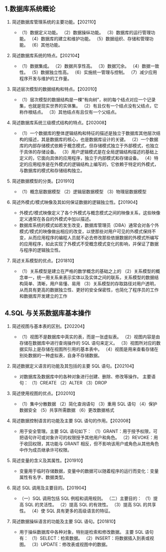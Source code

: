 ## 1.数据库系统概论

1. 简述数据库管理系统的主要功能。【202110】

   - （1）数据定义功能。
     （2）数据操纵功能。
     （3）数据库的运行管理功能。
     （4）数据库的建立和维护功能。
     （5）数据组织、存储和管理功能。
     （6）其他功能。

2. 简述数据库系统的特点。【202104】

   - （1）数据集成。
     （2）数据共享性高。
     （3）数据冗余。
     （4）数据一致性。
     （5）数据独立性高。
     （6）实施统一管理与控制。
     （7）减少应用程序开发与维护的工作量。

3. 简述层次模型的数据结构和特点。【202010】

   - （1）层次模型的数据结构是一棵“有向树”，树的每个结点对应一个记录集，也就是现实世界的实体集。
     （2）有且仅有一个结点没有父结点，它称作根结点。
     （3）其他结点有且仅有一个父结点。

4. 简述数据库系统三级模式结构的特点。【202008】

   - （1）一个数据库的整体逻辑结构和特征的描述是独立于数据库其他层次结构的描述，其是数据库的核心，也是数据库设计的关键。
     （2）一个数据库的内部存储模式依赖于概念模式，但存储模式独立于外部模式，也独立于具体的存储设备。
     （3）用户逻辑模式是在全局逻辑结构描述的基础上定义的，它面向具体的应用程序，独立于内部模式和存储设备。
     （4）特定的应用程序是在外模式的逻辑结构上编写的，它依赖于特定的外模式，与数据库的模式和存储结构独立。

5. 简述数据模型的分类。【201910】

   - （1）概念层数据模型
     （2）逻辑层数据模型
     （3）物理层数据模型

6. 简述外模式/模式映像及其如何保证数据的逻辑独立性。【201904】

   - 外模式/模式映像定义了各个外模式与概念模式之间的映像关系，这些映像定义通常在各自的外模式中加以描述。
   - 数据库系统的模式如若发生改变，数据库管理员（DBA）通常会对各个外模式/模式的映像做出相应的改变，以使那些对用户可见的外模式保持不变，从而应用程序的编程人员就不必去修改那些依据数据的外模式所编写的应用程序，如此实现了外模式不受概念模式变化的影响，并保证了数据与程序的逻辑独立性。

7. 简述关系模型的优点。【201810】

   - （1）关系模型是建立在严格的数学概念的基础之上的
     （2）关系模型的概念单一，统一用关系来表示实体以及实体之间的联系，关系模型的数据结构简单、清晰，用户易懂、易用
     （3）关系模型的存取路径对用户透明，从而具有更高的数据独立性、更好的安全保密性，也简化了程序员的工作和数据库开发建立的工作

## 4.SQL 与关系数据库基本操作

1. 简述视图与基本表的区别。【202204】

   - （1）视图不是数据库中真实的表，而是一张虚拟表。
     （2）视图内容是由存储在数据库中进行查询操作的 SQL 语句来定义。
     （3）视图所对应的数据实际上是存储在视图所引用的基本表中。
     （4）视图是用来查看存储在别处数据的一种虚拟表，自身不存储数据。

2. 简述数据定义语言的功能及其包括的主要 SQL 语句。【202104】

   - 对数据库及数据库中的各种对象进行创建、删除、修改等操作。
     主要语句：
     （1）CREATE
     （2）ALTER
     （3）DROP

3. 简述使用视图的优点。【202010】

   - （1）集中分散数据
     （2）简化查询语句
     （3）重用 SQL 语句
     （4）保护数据安全
     （5）共享所需数据
     （6）更改数据格式

4. 简述数据控制语言的功能及主要 SQL 语句的作用。【202008】

   - 用于安全管理。主要 SQL 语句如下：
     （1）GRANT：用于授予权限，可把语句许可或对象许可的权限授予其他用户和角色。
     （2）REVOKE：用于收回权限，其功能与 GRANT 相反，但不影响该用户或角色从其他角色中作为成员继承许可权限。

5. 简述变量的含义及其属性。【201910】

   - 变量用于临时存储数据，变量中的数据可以随着程序的运行而变化：变量属性有名字、数据类型。

6. 简述 SQL 调用及主要目的。【201904】

   - （一）SQL 调用包括 SQL 例程和调用规则。
     （二）主要目的：
     （1）提高 SQL 的灵活性。
     （2）提高 SQL 的有效性。
     （3）提高 SQL 的共享性。
     （4）使 SQL 具有更多的高级语言的特征。

7. 简述数据操纵语言的功能及主要 SQL 语句。【201810】
   - 用于操纵数据库中各种对象，特别是检索和修改数据。
     主要 SQL 语句有：
     （1）SELECT：检索数据。
     （2）INSERT：将数据插入到表或视图。
     （3）UPDATE：修改表或视图中的数据。
